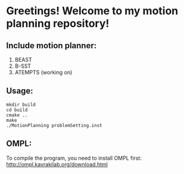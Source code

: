 # Greetings! Welcome to my motion planning repository!

## Include motion planner:
1. BEAST
2. B-SST
3. ATEMPTS (working on)

## Usage:
```
mkdir build
cd build
cmake ..
make
./MotionPlanning problemSetting.inst
```

## OMPL:
To compile the program, you need to install OMPL first:
http://ompl.kavrakilab.org/download.html
